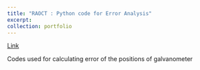 ```yaml
---
title: "RAOCT : Python code for Error Analysis"
excerpt: 
collection: portfolio
---
```


[Link](https://github.com/Kyoungmo-Koo/Error-Analysis)

Codes used for calculating error of the positions of galvanometer